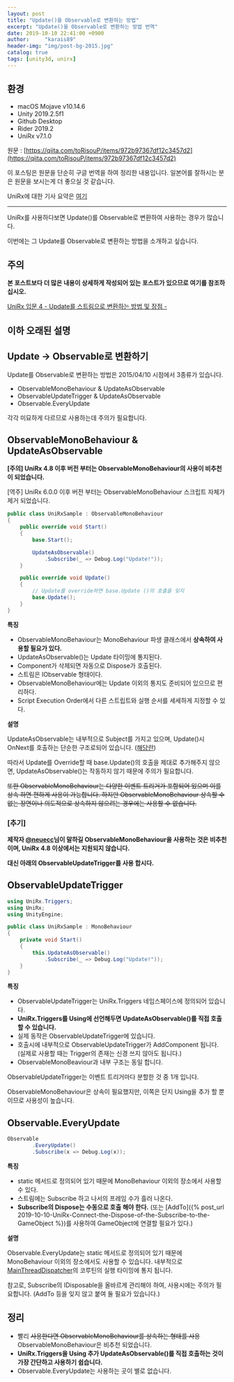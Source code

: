 ```yaml
---
layout: post
title: "Update()을 Observable로 변환하는 방법"
excerpt: "Update()을 Observable로 변환하는 방법 번역"
date: 2019-10-10 22:41:00 +0900
author:     "karais89"
header-img: "img/post-bg-2015.jpg"
catalog: true
tags: [unity3d, unirx]
---
```



## 환경

- macOS Mojave v10.14.6
- Unity 2019.2.5f1
- Github Desktop
- Rider 2019.2
- UniRx v7.1.0

원문 : [https://qiita.com/toRisouP/items/972b97367df12c3457d2](https://qiita.com/toRisouP/items/972b97367df12c3457d2)

이 포스팅은 원문을 단순히 구글 번역을 하여 정리한 내용입니다. 일본어를 잘하시는 분은 원문을 보시는게 더 좋으실 것 같습니다. 

UniRx에 대한 기사 요약은 [여기](https://qiita.com/toRisouP/items/48b9fa25df64d3c6a392)

---

UniRx를 사용하다보면 Update()를 Observable로 변환하여 사용하는 경우가 많습니다.

이번에는 그 Update를 Observable로 변환하는 방법을 소개하고 싶습니다.

## 주의

**본 포스트보다 더 많은 내용이 상세하게 작성되어 있는 포스트가 있으므로 여기를 참조하십시오.**

[UniRx 입문 4 - Update를 스트림으로 변환하는 방법 및 장점 -](https://qiita.com/toRisouP/items/30c576c7b0a99f41fb87)

## 이하 오래된 설명

## Update → Observable로 변환하기

Update를 Observable로 변환하는 방법은 2015/04/10 시점에서 3종류가 있습니다.

- ObservableMonoBehaviour & UpdateAsObservable
- ObservableUpdateTrigger & UpdateAsObservable
- Observable.EveryUpdate

각각 미묘하게 다르므로 사용하는데 주의가 필요합니다.

## ObservableMonoBehaviour & UpdateAsObservable

**[주의] UniRx 4.8 이후 버전 부터는 ObservableMonoBehaviour의 사용이 비추천이 되었습니다.**

[역주] UniRx 6.0.0 이후 버전 부터는 ObservableMonoBehaviour 스크립트 자체가 제거 되었습니다.

```csharp
public class UniRxSample : ObservableMonoBehaviour
{
    public override void Start()
    {
        base.Start();

        UpdateAsObservable()
            .Subscribe(_ => Debug.Log("Update!"));
    }

    public override void Update()
    {
        // Update를 override하면 base.Update ()의 호출을 잊지
        base.Update();   
    }
}
```

**특징**

- ObservableMonoBehaviour는 MonoBehaviour 파생 클래스에서 **상속하여 사용할 필요가 있다.**
- UpdateAsObservable()는 Update 타이밍에 통지된다.
- Component가 삭제되면 자동으로 Dispose가 호출된다.
- 스트림은 IObservable<Unit> 형태이다.
- ObservableMonoBehaviour에는 Update 이외의 통지도 준비되어 있으므로 편리하다.
- Script Execution Order에서 다른 스트립트와 실행 순서를 세세하게 지정할 수 있다.

**설명**

UpdateAsObservable는 내부적으로 Subject를 가지고 있으며, Update()시 OnNext를 호출하는 단순한 구조로되어 있습니다. ([해당란](https://github.com/neuecc/UniRx/blob/4.8.0/Assets/UniRx/Scripts/UnityEngineBridge/ObservableMonoBehaviour.cs#L752-L755))

따라서 Update를 Override할 때 base.Update()의 호출을 제대로 추가해주지 않으면, UpdateAsObservable()는 작동하지 않기 때문에 주의가 필요합니다.

~~또한 ObservableMonoBehaviour는 다양한 이벤트 트리거가 포함되어 있으며 이를 상속 하면 편하게 사용이 가능합니다. 하지만 ObservableMonoBehaviour 상속할 수 없는 장면이나 의도적으로 상속하지 않으려는 경우에는 사용할 수 없습니다.~~

### [추기]

**제작자 [@neuecc](https://qiita.com/neuecc)님이 말하길 ObservableMonoBehaviour을 사용하는 것은 비추천이며, UniRx 4.8 이상에서는 지원되지 않습니다.**

**대신 아래의 ObservableUpdateTrigger를 사용 합시다.**

## ObservableUpdateTrigger

```csharp
using UniRx.Triggers;
using UniRx;
using UnityEngine;

public class UniRxSample : MonoBehaviour
{
    private void Start()
    {
        this.UpdateAsObservable()
            .Subscribe(_ => Debug.Log("Update!"));
    }
}
```

**특징**

- ObservableUpdateTrigger는 UniRx.Triggers 네임스페이스에 정의되어 있습니다.
- **UniRx.Triggers를 Using에 선언해두면 UpdateAsObservable()를 직접 호출할 수 있습니다.**
- 실제 동작은 ObservableUpdateTrigger에 있습니다.
- 호출시에 내부적으로 ObservableUpdateTrigger가 AddComponent 됩니다. (실제로 사용할 때는 Trigger의 존재는 신경 쓰지 않아도 됩니다.)
- ObservableMonoBeaviour과 내부 구조는 동일 합니다.

ObservableUpdateTrigger는 이벤트 트리거마다 분할한 것 중 1개 입니다.

ObservableMonoBehaviour은 상속이 필요했지만, 이쪽은 단지 Using을 추가 할 뿐이므로 사용성이 높습니다.

## Observable.EveryUpdate

```csharp
Observable
        .EveryUpdate()
        .Subscribe(x => Debug.Log(x));
```

**특징**

- static 메서드로 정의되어 있기 때문에 MonoBehaviour 이외의 장소에서 사용할 수 있다.
- 스트림에는 Subscribe 하고 나서의 프레임 수가 흘러 나온다.
- **Subscribe의 Dispose는 수동으로 호출 해야 한다.** (또는 [AddTo]({% post_url 2019-10-10-UniRx-Connect-the-Dispose-of-the-Subscribe-to-the-GameObject %})를 사용하여 GameObject에 연결할 필요가 있다.)

**설명**

Observable.EveryUpdate는 static 메서드로 정의되어 있기 때문에 MonoBehaviour 이외의 장소에서도 사용할 수 있습니다. 내부적으로 [MainThreadDispatcher](https://github.com/neuecc/UniRx/tree/7.1.0#microcoroutine)의 코루틴의 실행 타이밍에 통지 됩니다.

참고로, Subscribe의 IDisposable을 올바르게 관리해야 하여, 사용시에는 주의가 필요합니다. (AddTo 등을 잊지 않고 붙여 둘 필요가 있습니다.)

## 정리

- 빨리 ~~사용한다면 ObservableMonoBehaviour를 상속하는 형태를 사용~~ ObservableMonoBehaviour은 비추천 되었습니다.
- **UniRx.Triggers을 Using 추가 UpdateAsObservable()를 직접 호출하는 것이 가장 간단하고 사용하기 쉽습니다.**
- Observable.EveryUpdate는 사용하는 곳이 별로 없습니다.